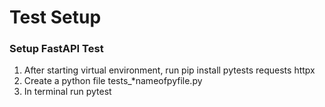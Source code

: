 # Test Setup

### Setup FastAPI Test

1. After starting virtual environment, run pip install pytests requests httpx
2. Create a python file tests_*nameofpyfile.py 
3. In terminal run pytest

